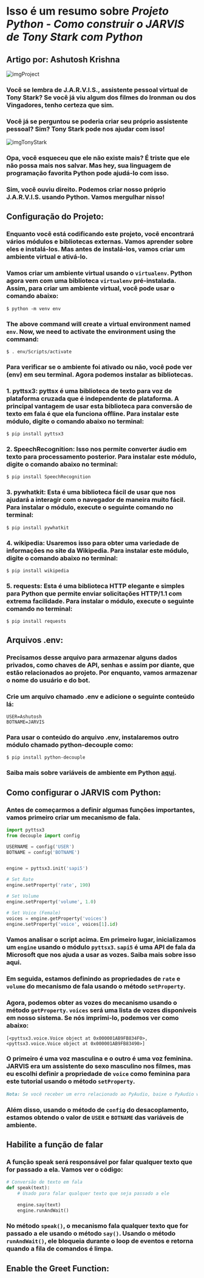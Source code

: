 # Isso é um resumo sobre *Projeto Python - Como construir o JARVIS de Tony Stark com Python*

## Artigo por: Ashutosh Krishna

![imgProject](https://www.freecodecamp.org/news/content/images/size/w2000/2021/12/png_20211209_232339_0000.png)

### Você se lembra de J.A.R.V.I.S., assistente pessoal virtual de Tony Stark? Se você já viu algum dos filmes do Ironman ou dos Vingadores, tenho certeza que sim.

### Você já se perguntou se poderia criar seu próprio assistente pessoal? Sim? Tony Stark pode nos ajudar com isso!

![imgTonyStark](https://www.freecodecamp.org/news/content/images/size/w1000/2021/12/tony-snap2_rv5gmh.jpg)

### Opa, você esqueceu que ele não existe mais? É triste que ele não possa mais nos salvar. Mas hey, sua linguagem de programação favorita Python pode ajudá-lo com isso.

### Sim, você ouviu direito. Podemos criar nosso próprio J.A.R.V.I.S. usando Python. Vamos mergulhar nisso!

## Configuração do Projeto:

### Enquanto você está codificando este projeto, você encontrará vários módulos e bibliotecas externas. Vamos aprender sobre eles e instalá-los. Mas antes de instalá-los, vamos criar um ambiente virtual e ativá-lo.

### Vamos criar um ambiente virtual usando o `virtualenv`. Python agora vem com uma biblioteca `virtualenv` pré-instalada. Assim, para criar um ambiente virtual, você pode usar o comando abaixo:

```shell
$ python -m venv env
```

### The above command will create a virtual environment named `env`. Now, we need to activate the environment using the command:

```shell
$ . env/Scripts/activate
```

### Para verificar se o ambiente foi ativado ou não, você pode ver (env) em seu terminal. Agora podemos instalar as bibliotecas.

### 1. pyttsx3: pyttsx é uma biblioteca de texto para voz de plataforma cruzada que é independente de plataforma. A principal vantagem de usar esta biblioteca para conversão de texto em fala é que ela funciona offline. Para instalar este módulo, digite o comando abaixo no terminal:

```shell
$ pip install pyttsx3
```

### 2. SpeechRecognition: Isso nos permite converter áudio em texto para processamento posterior. Para instalar este módulo, digite o comando abaixo no terminal:

```shell
$ pip install SpeechRecognition
```

### 3. pywhatkit: Esta é uma biblioteca fácil de usar que nos ajudará a interagir com o navegador de maneira muito fácil. Para instalar o módulo, execute o seguinte comando no terminal:

```shell
$ pip install pywhatkit
```

### 4. wikipedia: Usaremos isso para obter uma variedade de informações no site da Wikipedia. Para instalar este módulo, digite o comando abaixo no terminal:

```shell
$ pip install wikipedia
```

### 5. requests: Esta é uma biblioteca HTTP elegante e simples para Python que permite enviar solicitações HTTP/1.1 com extrema facilidade. Para instalar o módulo, execute o seguinte comando no terminal:

```shell
$ pip install requests
```

## Arquivos .env:

### Precisamos desse arquivo para armazenar alguns dados privados, como chaves de API, senhas e assim por diante, que estão relacionados ao projeto. Por enquanto, vamos armazenar o nome do usuário e do bot.

### Crie um arquivo chamado .env e adicione o seguinte conteúdo lá:

```shell
USER=Ashutosh
BOTNAME=JARVIS
```

### Para usar o conteúdo do arquivo .env, instalaremos outro módulo chamado python-decouple como:

```shell
$ pip install python-decouple
```

### Saiba mais sobre variáveis de ambiente em Python [aqui](https://iread.ga/posts/49/do-you-really-need-environment-variables-in-python).

## Como configurar o JARVIS com Python:

### Antes de começarmos a definir algumas funções importantes, vamos primeiro criar um mecanismo de fala.

```Python
import pyttsx3
from decouple import config

USERNAME = config('USER')
BOTNAME = config('BOTNAME')


engine = pyttsx3.init('sapi5')

# Set Rate
engine.setProperty('rate', 190)

# Set Volume
engine.setProperty('volume', 1.0)

# Set Voice (Female)
voices = engine.getProperty('voices')
engine.setProperty('voice', voices[1].id)
```

### Vamos analisar o script acima. Em primeiro lugar, inicializamos um `engine` usando o módulo `pyttsx3`. `sapi5` é uma API de fala da Microsoft que nos ajuda a usar as vozes. Saiba mais sobre isso aqui.

### Em seguida, estamos definindo as propriedades de `rate` e `volume` do mecanismo de fala usando o método `setProperty`.

### Agora, podemos obter as vozes do mecanismo usando o método `getProperty`. `voices` será uma lista de vozes disponíveis em nosso sistema. Se nós imprimi-lo, podemos ver como abaixo:

```shell
[<pyttsx3.voice.Voice object at 0x000001AB9FB834F0>, <pyttsx3.voice.Voice object at 0x000001AB9FB83490>]
```

### O primeiro é uma voz masculina e o outro é uma voz feminina. JARVIS era um assistente do sexo masculino nos filmes, mas eu escolhi definir a propriedade de `voice` como feminina para este tutorial usando o método `setProperty`.

```Markdown
Nota: Se você receber um erro relacionado ao PyAudio, baixe o PyAudio wheel [aqui](https://www.lfd.uci.edu/~gohlke/pythonlibs/#pyaudio) e instale-o dentro do ambiente virtual.
```

### Além disso, usando o método de `config` do desacoplamento, estamos obtendo o valor de `USER` e `BOTNAME` das variáveis de ambiente.

## Habilite a função de falar

### A função speak será responsável por falar qualquer texto que for passado a ela. Vamos ver o código:

```python
# Conversão de texto em fala
def speak(text):
    # Usado para falar qualquer texto que seja passado a ele
    
    engine.say(text)
    engine.runAndWait()
```

### No método `speak()`, o mecanismo fala qualquer texto que for passado a ele usando o método `say()`. Usando o método `runAndWait()`, ele bloqueia durante o loop de eventos e retorna quando a fila de comandos é limpa.

## Enable the Greet Function: